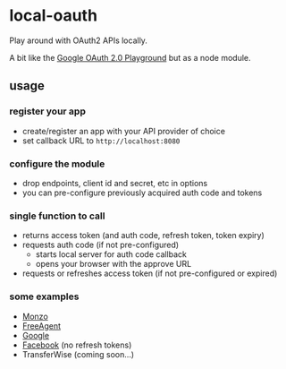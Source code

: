 # local-oauth

Play around with OAuth2 APIs locally.

A bit like the [Google OAuth 2.0 Playground](https://developers.google.com/oauthplayground/) but as a node module.

## usage

### register your app
* create/register an app with your API provider of choice
* set callback URL to `http://localhost:8080`

### configure the module

* drop endpoints, client id and secret, etc in options
* you can pre-configure previously acquired auth code and tokens

### single function to call

* returns access token (and auth code, refresh token, token expiry)
* requests auth code (if not pre-configured)
    * starts local server for auth code callback
    * opens your browser with the approve URL
* requests or refreshes access token (if not pre-configured or expired)

### some examples

* [Monzo](examples/monzo.js)
* [FreeAgent](examples/freeagent.js)
* [Google](examples/google.js)
* [Facebook](examples/facebook.js) (no refresh tokens)
* TransferWise (coming soon...)
